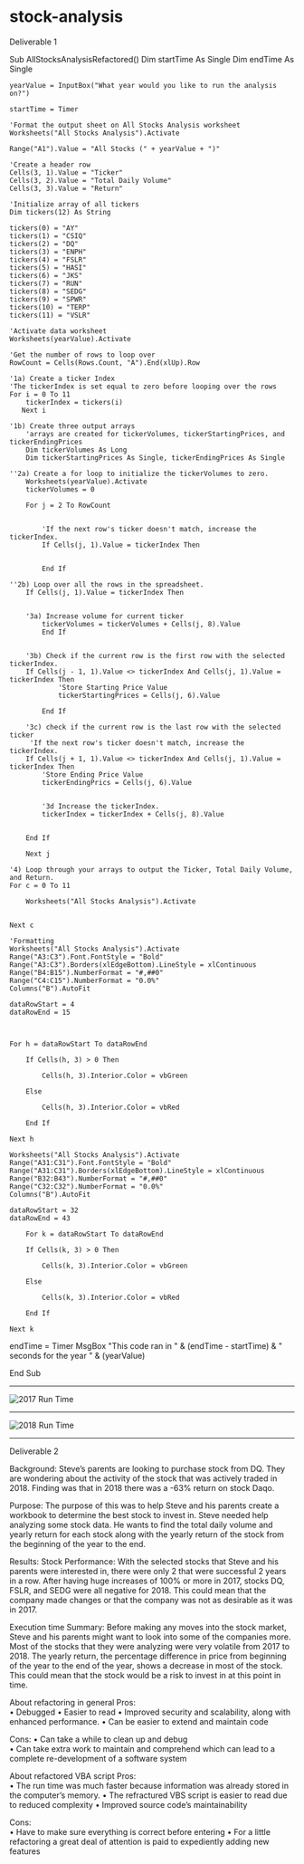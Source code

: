 # stock-analysis
Deliverable 1

Sub AllStocksAnalysisRefactored()
    Dim startTime As Single
    Dim endTime  As Single

    yearValue = InputBox("What year would you like to run the analysis on?")

    startTime = Timer
    
    'Format the output sheet on All Stocks Analysis worksheet
    Worksheets("All Stocks Analysis").Activate
    
    Range("A1").Value = "All Stocks (" + yearValue + ")"
    
    'Create a header row
    Cells(3, 1).Value = "Ticker"
    Cells(3, 2).Value = "Total Daily Volume"
    Cells(3, 3).Value = "Return"

    'Initialize array of all tickers
    Dim tickers(12) As String
    
    tickers(0) = "AY"
    tickers(1) = "CSIQ"
    tickers(2) = "DQ"
    tickers(3) = "ENPH"
    tickers(4) = "FSLR"
    tickers(5) = "HASI"
    tickers(6) = "JKS"
    tickers(7) = "RUN"
    tickers(8) = "SEDG"
    tickers(9) = "SPWR"
    tickers(10) = "TERP"
    tickers(11) = "VSLR"
    
    'Activate data worksheet
    Worksheets(yearValue).Activate
    
    'Get the number of rows to loop over
    RowCount = Cells(Rows.Count, "A").End(xlUp).Row
    
    '1a) Create a ticker Index
    'The tickerIndex is set equal to zero before looping over the rows
    For i = 0 To 11
        tickerIndex = tickers(i)
       Next i
       
    '1b) Create three output arrays
        'arrays are created for tickerVolumes, tickerStartingPrices, and tickerEndingPrices
        Dim tickerVolumes As Long
        Dim tickerStartingPrices As Single, tickerEndingPrices As Single
        
    ''2a) Create a for loop to initialize the tickerVolumes to zero.
        Worksheets(yearValue).Activate
        tickerVolumes = 0
        
        For j = 2 To RowCount
        
        
            'If the next row's ticker doesn't match, increase the tickerIndex.
            If Cells(j, 1).Value = tickerIndex Then
            
      
            End If
        
    ''2b) Loop over all the rows in the spreadsheet.
        If Cells(j, 1).Value = tickerIndex Then
        
    
        '3a) Increase volume for current ticker
            tickerVolumes = tickerVolumes + Cells(j, 8).Value
            End If
            
        
        '3b) Check if the current row is the first row with the selected tickerIndex.
        If Cells(j - 1, 1).Value <> tickerIndex And Cells(j, 1).Value = tickerIndex Then
                'Store Starting Price Value
                tickerStartingPrices = Cells(j, 6).Value
            
            End If
        
        '3c) check if the current row is the last row with the selected ticker
         'If the next row's ticker doesn't match, increase the tickerIndex.
        If Cells(j + 1, 1).Value <> tickerIndex And Cells(j, 1).Value = tickerIndex Then
            'Store Ending Price Value
            tickerEndingPrics = Cells(j, 6).Value
            

            '3d Increase the tickerIndex.
            tickerIndex = tickerIndex + Cells(j, 8).Value
            
            
        End If
    
        Next j
    
    '4) Loop through your arrays to output the Ticker, Total Daily Volume, and Return.
    For c = 0 To 11
        
        Worksheets("All Stocks Analysis").Activate
        
        
    Next c
    
    'Formatting
    Worksheets("All Stocks Analysis").Activate
    Range("A3:C3").Font.FontStyle = "Bold"
    Range("A3:C3").Borders(xlEdgeBottom).LineStyle = xlContinuous
    Range("B4:B15").NumberFormat = "#,##0"
    Range("C4:C15").NumberFormat = "0.0%"
    Columns("B").AutoFit

    dataRowStart = 4
    dataRowEnd = 15
    


    For h = dataRowStart To dataRowEnd
        
        If Cells(h, 3) > 0 Then
            
            Cells(h, 3).Interior.Color = vbGreen
            
        Else
        
            Cells(h, 3).Interior.Color = vbRed
            
        End If
        
    Next h
    
    Worksheets("All Stocks Analysis").Activate
    Range("A31:C31").Font.FontStyle = "Bold"
    Range("A31:C31").Borders(xlEdgeBottom).LineStyle = xlContinuous
    Range("B32:B43").NumberFormat = "#,##0"
    Range("C32:C32").NumberFormat = "0.0%"
    Columns("B").AutoFit

    dataRowStart = 32
    dataRowEnd = 43
    
        For k = dataRowStart To dataRowEnd
        
        If Cells(k, 3) > 0 Then
            
            Cells(k, 3).Interior.Color = vbGreen
            
        Else
        
            Cells(k, 3).Interior.Color = vbRed
            
        End If
        
    Next k
   endTime = Timer
    MsgBox "This code ran in " & (endTime - startTime) & " seconds for the year " & (yearValue)

End Sub

-------------------------------------------------------------------------------------------------------------------------------------------------------------------

![2017 Run Time](https://user-images.githubusercontent.com/91567484/138604845-9c9218c1-ae7e-48cb-8ba1-127fe9b2149b.png)

-------------------------------------------------------------------------------------------------------------------------------------------------------------------

![2018 Run Time](https://user-images.githubusercontent.com/91567484/138604853-e869b4dd-4500-4ecb-9810-dfe6fad18f2e.png)

-------------------------------------------------------------------------------------------------------------------------------------------------------------------

Deliverable 2

Background: Steve’s parents are looking to purchase stock from DQ. They are wondering about the activity of the stock that was actively traded in 2018. Finding was that in 2018 there was a -63% return on stock Daqo. 

Purpose: The purpose of this was to help Steve and his parents create a workbook to determine the best stock to invest in. Steve needed help analyzing some stock data. He wants to find the total daily volume and yearly return for each stock along with the yearly return of the stock from the beginning of the year to the end. 

Results:
Stock Performance: With the selected stocks that Steve and his parents were interested in, there were only 2 that were successful 2 years in a row. After having huge increases of 100% or more in 2017, stocks DQ, FSLR, and SEDG were all negative for 2018. This could mean that the company made changes or that the company was not as desirable as it was in 2017. 

Execution time
Summary: Before making any moves into the stock market, Steve and his parents might want to look into some of the companies more. Most of the stocks that they were analyzing were very volatile from 2017 to 2018. The yearly return, the percentage difference in price from beginning of the year to the end of the year, shows a decrease in most of the stock. This could mean that the stock would be a risk to invest in at this point in time.

About refactoring in general
Pros:	
•	Debugged 
•	Easier to read
•	Improved security and scalability, along with enhanced performance.
•	Can be easier to extend and maintain code
	
Cons: 
•	Can take a while to clean up and debug	
•	Can take extra work to maintain and comprehend which can lead to a complete re-development of a software system

About refactored VBA script
Pros: 	
•	The run time was much faster because information was already stored in the computer’s memory. 
•	The refractured VBS script is easier to read due to reduced complexity
•	Improved source code’s maintainability 
	
Cons: 	
•	Have to make sure everything is correct before entering 
•	For a little refactoring a great deal of attention is paid to expediently adding new features 
